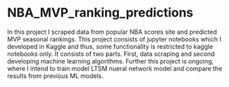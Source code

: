 # NBA_MVP_ranking_predictions
In this project I scraped data from popular NBA scores site and predicted MVP seasonal rankings.
This project consists of jupyter notebooks which I developed in Kaggle and thus, some functionality is restricted to kaggle notebooks only.
It consists of two parts. First, data scraping and second developing machine learning algorithms.
Further this project is ongoing, where I intend to train model LTSM nueral network model and compare the results from previous ML models.
